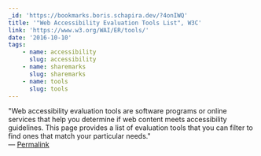 ```yaml
---
_id: 'https://bookmarks.boris.schapira.dev/?4onIWQ'
title: '"Web Accessibility Evaluation Tools List", W3C'
link: 'https://www.w3.org/WAI/ER/tools/'
date: '2016-10-10'
tags:
    - name: accessibility
      slug: accessibility
    - name: sharemarks
      slug: sharemarks
    - name: tools
      slug: tools
---
```


&quot;Web accessibility evaluation tools are software programs or online
services that help you determine if web content meets accessibility guidelines.
This page provides a list of evaluation tools that you can filter to find ones
that match your particular needs.&quot; <br>&#8212;
<a href="https://bookmarks.boris.schapira.dev/?4onIWQ" title="Permalink">Permalink</a>

